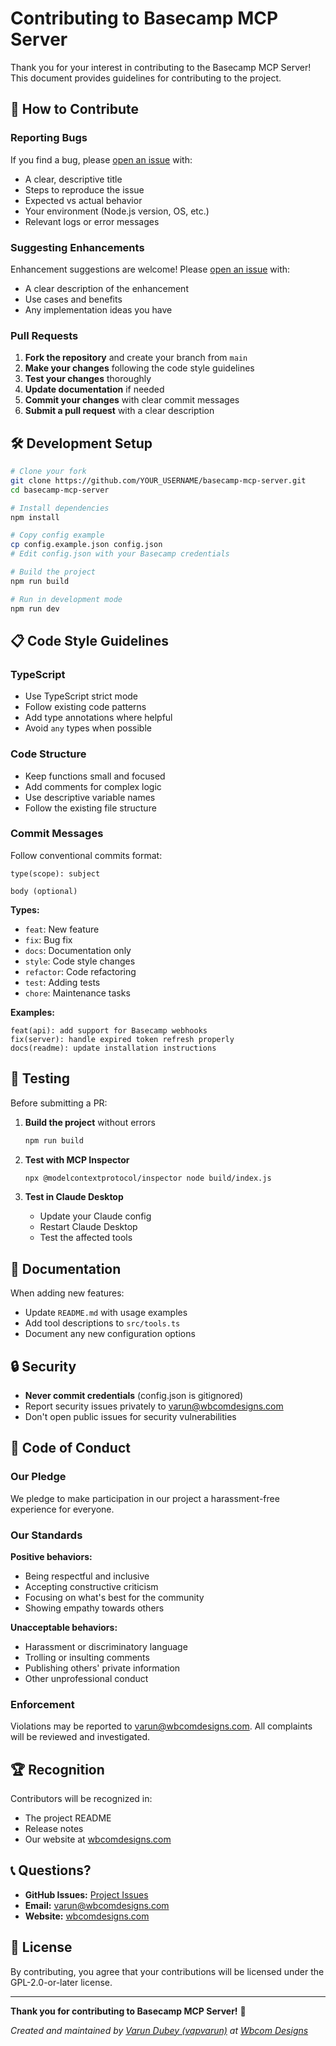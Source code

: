 # Contributing to Basecamp MCP Server

Thank you for your interest in contributing to the Basecamp MCP Server! This document provides guidelines for contributing to the project.

## 🤝 How to Contribute

### Reporting Bugs

If you find a bug, please [open an issue](https://github.com/vapvarun/basecamp-mcp-server/issues) with:

- A clear, descriptive title
- Steps to reproduce the issue
- Expected vs actual behavior
- Your environment (Node.js version, OS, etc.)
- Relevant logs or error messages

### Suggesting Enhancements

Enhancement suggestions are welcome! Please [open an issue](https://github.com/vapvarun/basecamp-mcp-server/issues) with:

- A clear description of the enhancement
- Use cases and benefits
- Any implementation ideas you have

### Pull Requests

1. **Fork the repository** and create your branch from `main`
2. **Make your changes** following the code style guidelines
3. **Test your changes** thoroughly
4. **Update documentation** if needed
5. **Commit your changes** with clear commit messages
6. **Submit a pull request** with a clear description

## 🛠 Development Setup

```bash
# Clone your fork
git clone https://github.com/YOUR_USERNAME/basecamp-mcp-server.git
cd basecamp-mcp-server

# Install dependencies
npm install

# Copy config example
cp config.example.json config.json
# Edit config.json with your Basecamp credentials

# Build the project
npm run build

# Run in development mode
npm run dev
```

## 📋 Code Style Guidelines

### TypeScript

- Use TypeScript strict mode
- Follow existing code patterns
- Add type annotations where helpful
- Avoid `any` types when possible

### Code Structure

- Keep functions small and focused
- Add comments for complex logic
- Use descriptive variable names
- Follow the existing file structure

### Commit Messages

Follow conventional commits format:

```
type(scope): subject

body (optional)
```

**Types:**
- `feat`: New feature
- `fix`: Bug fix
- `docs`: Documentation only
- `style`: Code style changes
- `refactor`: Code refactoring
- `test`: Adding tests
- `chore`: Maintenance tasks

**Examples:**
```
feat(api): add support for Basecamp webhooks
fix(server): handle expired token refresh properly
docs(readme): update installation instructions
```

## 🧪 Testing

Before submitting a PR:

1. **Build the project** without errors
   ```bash
   npm run build
   ```

2. **Test with MCP Inspector**
   ```bash
   npx @modelcontextprotocol/inspector node build/index.js
   ```

3. **Test in Claude Desktop**
   - Update your Claude config
   - Restart Claude Desktop
   - Test the affected tools

## 📝 Documentation

When adding new features:

- Update `README.md` with usage examples
- Add tool descriptions to `src/tools.ts`
- Document any new configuration options

## 🔒 Security

- **Never commit credentials** (config.json is gitignored)
- Report security issues privately to varun@wbcomdesigns.com
- Don't open public issues for security vulnerabilities

## 📜 Code of Conduct

### Our Pledge

We pledge to make participation in our project a harassment-free experience for everyone.

### Our Standards

**Positive behaviors:**
- Being respectful and inclusive
- Accepting constructive criticism
- Focusing on what's best for the community
- Showing empathy towards others

**Unacceptable behaviors:**
- Harassment or discriminatory language
- Trolling or insulting comments
- Publishing others' private information
- Other unprofessional conduct

### Enforcement

Violations may be reported to varun@wbcomdesigns.com. All complaints will be reviewed and investigated.

## 🏆 Recognition

Contributors will be recognized in:
- The project README
- Release notes
- Our website at [wbcomdesigns.com](https://wbcomdesigns.com)

## 📞 Questions?

- **GitHub Issues:** [Project Issues](https://github.com/vapvarun/basecamp-mcp-server/issues)
- **Email:** varun@wbcomdesigns.com
- **Website:** [wbcomdesigns.com](https://wbcomdesigns.com)

## 📄 License

By contributing, you agree that your contributions will be licensed under the GPL-2.0-or-later license.

---

**Thank you for contributing to Basecamp MCP Server!** 🎉

*Created and maintained by [Varun Dubey (vapvarun)](https://github.com/vapvarun) at [Wbcom Designs](https://wbcomdesigns.com)*
